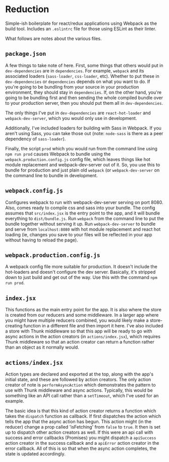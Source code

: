 # Reduction 

Simple-ish boilerplate for react/redux applications using Webpack as the build
tool. Includes an `.eslintrc` file for those using ESLint as their linter.

What follows are notes about the various files. 

## `package.json`

A few things to take note of here. First, some things that others would put in
`dev-dependencies` are in `dependencies`. For example, `webpack` and its associated
loaders (`sass-loader`, `css-loader`, etc). Whether to put these in
`dev-dependencies` or `dependencies` depends on what you want to do. If you're
going to be bundling from your source in your production environment, they should
stay in `dependencies`. If, on the other hand, you're going to be bundling first
and then sending the whole compiled bundle over to your production server, then you
should put them all in `dev-dependencies`. 

The only things I've put in `dev-dependencies` are `react-hot-loader` and
`webpack-dev-server`, which you would only use in development. 

Additionally, I've included loaders for building with Sass in Webpack. If you
aren't using Sass, you can take those out (note: `node-sass` is there as a peer
dependency of `sass-loader`). 

Finally, the script `prod` which you would run from the command line using `npm run
prod` causes Webpack to bundle using the `webpack.production.config.js` config
file, which leaves things like hot module replacement and webpack-dev-server out of
it. So, you use this to bundle for production and just plain old `webpack` (or
`webpack-dev-server` on the command line to bundle in development. 

## `webpack.config.js` 

Configures webpack to run with webpack-dev-server serving on port 8080. Also, comes
ready to compile css and sass into your bundle. The config assumes that
`src/index.jsx` is the entry point to the app, and it will bundle everything to
`dist/bundle.js`. Run `webpack` from the command line to put the bundle together
without serving it up. Run `webpack-dev-server` to bundle and serve from
`localhost:8080` with hot module replacement and react hot loading (ie, changes you
save to your files will be reflected in your app without having to reload the
page). 

## `webpack.production.config.js` 

A webpack config file more suitable for production. It doesn't include the
hot-loaders and doesn't configure the dev server. Basically, it's stripped down to
just build and get out of the way. Use this with the command `npm run prod`. 

## `index.jsx`

This functions as the main entry point for the app. It is also where the store is
created from our reducers and some middleware. In a larger app where you might have
multiple reducers combined, you would likely make a store-creating function in a
different file and then import it here. I've also included a store with Thunk
middleware so that this app will be ready to go with async actions in the action
creators (in `actions/index.jsx`), which requires Thunk middleware so that an
action creator can return a function rather than an object as it normally would.

## `actions/index.jsx`

Action types are declared and exported at the top, along with the app's initial
state, and these are followed by action creators. The only action creator of note
is `performAsyncAction` which demonstrates the pattern to use with Thunk middleware
and async actions. Typically, this would be something like an API call rather than
a `setTimeout`, which I've used for an example. 

The basic idea is that this kind of action creator returns a function which takes
the `dispatch` function as callback. If first dispatches the action which tells the
app that the async action has begun. This action might (in the reducer) change a
prop called 'isFetching' from `false` to `true`. It then is set up to dispatch
other action creators as well. If this were an api call with success and error
callbacks (Promises) you might dispatch a `apiSuccess` action creator in the
success callback and a `apiError` action creator in the error callback. All of this
is so that when the async action completes, the state is updated accordingly. 
